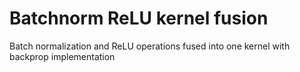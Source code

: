 # Batchnorm ReLU kernel fusion

Batch normalization and ReLU operations fused into one kernel with backprop implementation
